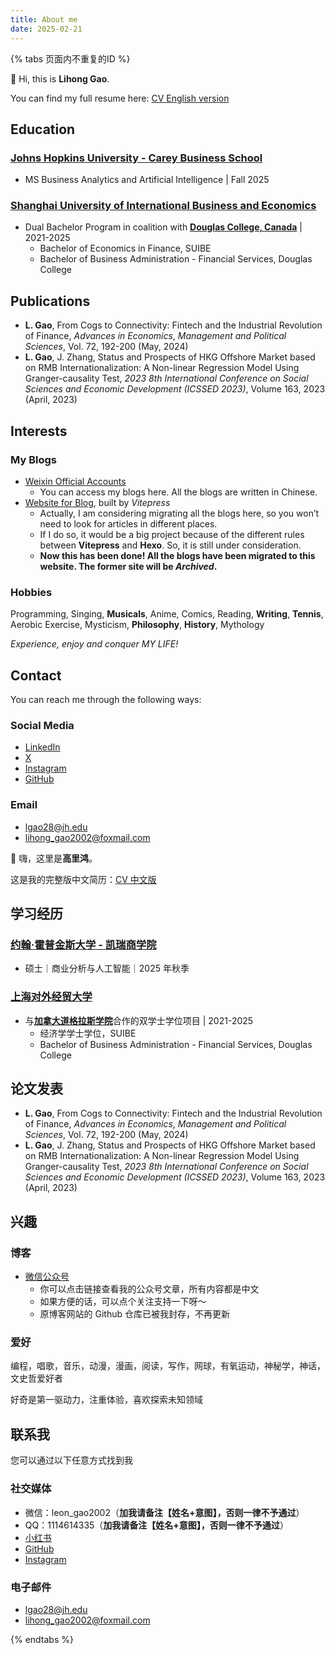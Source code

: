 ```yaml
---
title: About me
date: 2025-02-21
---
```


{% tabs 页面内不重复的ID %}
 
<!-- tab English -->
 
👋 ​Hi, this is **Lihong Gao**.

You can find my full resume here: [CV English version](../files/英文简历_LihongGAO-0817.pdf)

## Education
### [Johns Hopkins University - Carey Business School](https://carey.jhu.edu/)
  - MS Business Analytics and Artificial Intelligence | Fall 2025

### [Shanghai University of International Business and Economics](https://www.suibe.edu.cn/)
- Dual Bachelor Program in coalition with **[Douglas College, Canada](https://www.douglascollege.ca/)** | 2021-2025
  - Bachelor of Economics in Finance, SUIBE
  - Bachelor of Business Administration - Financial Services, Douglas College 


## Publications
- **L. Gao**, From Cogs to Connectivity: Fintech and the Industrial Revolution of Finance, *Advances in Economics*, *Management and Political Sciences*, Vol. 72, 192-200 (May, 2024) 
- **L. Gao**, J. Zhang, Status and Prospects of HKG Offshore Market based on RMB Internationalization: A Non-linear Regression Model Using Granger-causality Test, *2023 8th International Conference on Social Sciences and Economic Development (ICSSED 2023)*, Volume 163, 2023 (April, 2023) 


## Interests
### My Blogs
- [Weixin Official Accounts](https://mp.weixin.qq.com/mp/homepage?__biz=MzkxNjMxODc3Nw==&hid=1&sn=29646593c02cb16fe5b7f61b9180fb49&scene=18#wechat_redirect) 
  - You can access my blogs here. All the blogs are written in Chinese.
- [Website for Blog](https://epiphany-leon.github.io/MyBlog/), built by *Vitepress* 
  - Actually, I am considering migrating all the blogs here, so you won’t need to look for articles in different places.
  - If I do so, it would be a big project because of the different rules between **Vitepress** and **Hexo**. So, it is still under consideration.
  - **Now this has been done! All the blogs have been migrated to this website. The former site will be *Archived*.**
### Hobbies
Programming, Singing, **Musicals**, Anime, Comics, Reading, **Writing**, **Tennis**, Aerobic Exercise, Mysticism, **Philosophy**, **History**, Mythology

*Experience, enjoy and conquer MY LIFE!*


## Contact
You can reach me through the following ways:
### Social Media
- [LinkedIn](http://linkedin.com/in/lihong-gao-4a726436a)
- [X](https://x.com/golhng6)
- [Instagram](https://www.instagram.com/lihgao888/)
- [GitHub](https://github.com/Epiphany-Leon)
### Email
- lgao28@jh.edu
- lihong_gao2002@foxmail.com
 
<!-- endtab -->

<!-- tab 中文 -->
 
👋 嗨，这里是**高里鸿**。

这是我的完整版中文简历：[CV 中文版](../files/中文简历_高里鸿-0721.pdf)

## 学习经历
### [约翰·霍普金斯大学 - 凯瑞商学院](https://carey.jhu.edu/)
  - 硕士｜商业分析与人工智能｜2025 年秋季
### [上海对外经贸大学](https://www.suibe.edu.cn/)
 - 与[**加拿大道格拉斯学院**](https：//www.douglascollege.ca/)合作的双学士学位项目 | 2021-2025
   - 经济学学士学位，SUIBE
   - Bachelor of Business Administration - Financial Services, Douglas College 


## 论文发表
- **L. Gao**, From Cogs to Connectivity: Fintech and the Industrial Revolution of Finance, *Advances in Economics*, *Management and Political Sciences*, Vol. 72, 192-200 (May, 2024) 
- **L. Gao**, J. Zhang, Status and Prospects of HKG Offshore Market based on RMB Internationalization: A Non-linear Regression Model Using Granger-causality Test, *2023 8th International Conference on Social Sciences and Economic Development (ICSSED 2023)*, Volume 163, 2023 (April, 2023) 


## 兴趣
### 博客
-  [微信公众号](https://mp.weixin.qq.com/mp/homepage?__biz=MzkxNjMxODc3Nw==&hid=1&sn=29646593c02cb16fe5b7f61b9180fb49&scene=18#wechat_redirect) 
   - 你可以点击链接查看我的公众号文章，所有内容都是中文
   - 如果方便的话，可以点个关注支持一下呀～
   - 原博客网站的 Github 仓库已被我封存，不再更新
### 爱好
编程，唱歌，音乐，动漫，漫画，阅读，写作，网球，有氧运动，神秘学，神话，文史哲爱好者

好奇是第一驱动力，注重体验，喜欢探索未知领域


## 联系我
您可以通过以下任意方式找到我
### 社交媒体
- 微信：leon_gao2002（**加我请备注【姓名+意图】，否则一律不予通过**）
- QQ：1114614335（**加我请备注【姓名+意图】，否则一律不予通过**）
- [小红书](https://www.xiaohongshu.com/user/profile/62ce6b2b00000000020004ef)
- [GitHub](https://github.com/Epiphany-Leon)
- [Instagram](https://www.instagram.com/lihgao888/)
### 电子邮件
- lgao28@jh.edu
- lihong_gao2002@foxmail.com
 
<!-- endtab -->
 
{% endtabs %}
